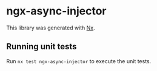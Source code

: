 # ngx-async-injector

This library was generated with [Nx](https://nx.dev).

## Running unit tests

Run `nx test ngx-async-injector` to execute the unit tests.
